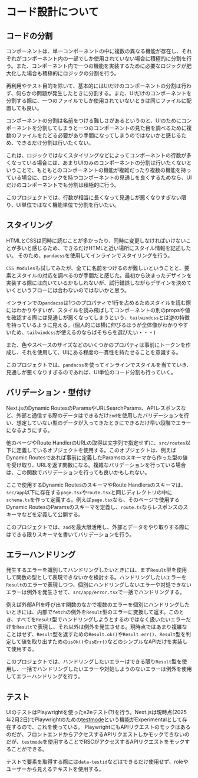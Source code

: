# コード設計について

## コードの分割

コンポーネントは、単一コンポーネントの中に複数の異なる機能が存在し、それぞれがコンポーネント内の一部でしか使用されていない場合に積極的に分割を行う。また、コンポーネント内で一つの機能を実装するために必要なロジックが肥大化した場合も積極的にロジックの分割を行う。

再利用やテスト目的を除いて、基本的にはUIだけのコンポーネントの分割は行わず、何らかの問題が発生したときに分割する。また、UIだけのコンポーネントを分割する際に、一つのファイルでしか使用されていないときは同じファイルに配置しても良い。

コンポーネントの分割は名前をつける難しさがあるというのと、UIのためにコンポーネントを分割してしまうと一つのコンポーネントの見た目を調べるために複数のファイルをたどる必要があり手間になってしまうのではないかと感じるため、できるだけ分割は行いたくない。

これは、ロジックではなくスタイリングなどによってコンポーネントの行数が多くなっている場合には、あまりUIのみのコンポーネントの分割は行いたくないということで、もともとのコンポーネントの機能が複雑だったり複数の機能を持っている場合に、ロジックを持つコンポーネントの見通しを良くするためなら、UIだけのコンポーネントでも分割は積極的に行う。

このプロジェクトでは、行数が相当に長くなって見通しが悪くなりすぎない限り、UI単位ではなく機能単位で分割を行いたい。

## スタイリング

HTMLとCSSは同時に読むことが多かったり、同時に変更しなければいけないことが多いと感じるため、できるだけHTMLと近い場所にスタイル情報を記述したい。
そのため、`pandacss`を使用してインラインでスタイリングを行う。

`CSS Modules`も試してみたが、全てに名前をつけるのが難しいということと、要素とスタイルの対応を調べるのが手間だと感じた。最初から決まったデザインを実装する際には向いているかもしれないが、試行錯誤しながらデザインを決めていくというフローには合わないのではないかと思う。

インラインでの`pandacss`は1つのプロパティで1行を占めるためスタイルを読む際にはわかりやすいが、スタイルを読み飛ばしてコンポーネントの別のpropsや値を確認する際には見通しが悪くなってしまうという、`tailwindcss`とは逆の特徴を持っているように見える。(個人的には横に伸びるほうが全体像がわかりやすいため、`tailwindcss`が使えるのならばそちらを選びたい・・・)

また、色やスペースのサイズなどのいくつかのプロパティは事前にトークンを作成し、それを使用して、UIにある程度の一貫性を持たせることを意識する。

このプロジェクトでは、`pandacss`を使ってインラインでスタイルを当てていき、見通しが悪くなりすぎるのであれば、UI単位のコード分割も行っていく。

## バリデーション・型付け

Next.jsのDynamic RoutesのParamsやURLSearchParams、APIレスポンスなど、外部と通信する際のデータはできるだけ`zod`を使用したバリデーションを行い、想定していない型のデータが入ってきたときにできるだけ早い段階でエラーになるようにする。

他のページやRoute HandlerのURLの取得は文字列で指定せずに、`src/routes`以下に定義しているオブジェクトを使用する。このオブジェクトは、例えばDynamic Routesであれば事前に定義したParamsのスキーマから作った型の値を受け取り、URLを返す関数になる。複雑なバリデーションを行っている場合は、この関数でバリデーションを行っても良いかもしれない。

ここで使用するDynamic RoutesのスキーマやRoute Handlersのスキーマは、`src/app`以下に存在する`page.tsx`や`route.tsx`と同じディレクトリの中に`schema.ts`を作って定義する。例えば`page.tsx`なら、そのページで使用するDynamic RoutesのParamsのスキーマを定義し、`route.ts`ならレスポンスのスキーマなどを定義して公開する。

このプロジェクトでは、`zod`を最大限活用し、外部とデータをやり取りする際にはできる限りスキーマを書いてバリデーションを行う。

## エラーハンドリング

発生するエラーを識別してハンドリングしたいときには、まず`Result`型を使用して関数の型として表現できないかを検討する。ハンドリングしたいエラーを`Result`のエラーで表現しつつ、個別にハンドリングしないエラーや対処できないエラーは例外を発生させて、`src/app/error.tsx`で一括でハンドリングする。

例えば外部APIを呼び出す関数のなかで複数のエラーを個別にハンドリングしたいときには、内部で`fetch`の例外を`Result`型のエラーに変換して返す。このとき、すべてを`Result`型でハンドリングしようとするのではなく扱いたいエラーだけを`Result`で表現し、それ以外は例外を発生させる。現時点ではあまり複雑なことはせず、`Result`型を返すための`Result.ok()`や`Result.err()`、`Result`型を判定して値を取り出すための`isOk()`や`isErr()`などのシンプルなAPIだけを実装して使用する。

このプロジェクトでは、ハンドリングしたいエラーはできる限り`Result`型を使用し、一括でハンドリングしたいエラーや対処しようのないエラーは例外を使用してエラーハンドリングを行う。

## テスト

UIのテストはPlaywrightを使ったe2eテスト(?)を行う。Next.jsは現時点(2025年2月2日)でPlaywrightのための[testmode](https://github.com/vercel/next.js/blob/canary/packages/next/src/experimental/testmode/playwright/README.md)という機能がExperimentalとして存在するので、これを使っている。
PlaywrightにもAPIリクエストのモックはあるのだが、フロントエンドからアクセスするAPIリクエストしかモックできないのだが、`testmode`を使用することでRSCがアクセスするAPIリクエストをモックすることができる。

テストで要素を取得する際には`data-testid`などはできるだけ使用せず、roleやユーザーから見えるテキストを使用する。
